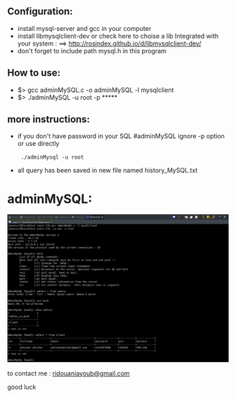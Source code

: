 ## Configuration:

- install mysql-server and gcc in your computer
- install libmysqlclient-dev or check here to choise a lib Integrated with your system : ==> http://rosindex.github.io/d/libmysqlclient-dev/
- don't forget to include path mysql.h in this program


## How to use:

- $> gcc adminMySQL.c -o adminMySQL -l mysqlclient
- $> ./adminMySQL -u root -p *****


## more instructions:
- if you don't have password in your SQL #adminMySQL ignore -p option or use directly

       ./adminMysql -u root

- all query has been saved in new file named history_MySQL.txt

# adminMySQL:
![adminMySQL](https://raw.githubusercontent.com/ayoubridouani/adminMySQL/master/screenshot.png "adminMySQL")


to contact me : ridouaniayoub@gmail.com

good luck
